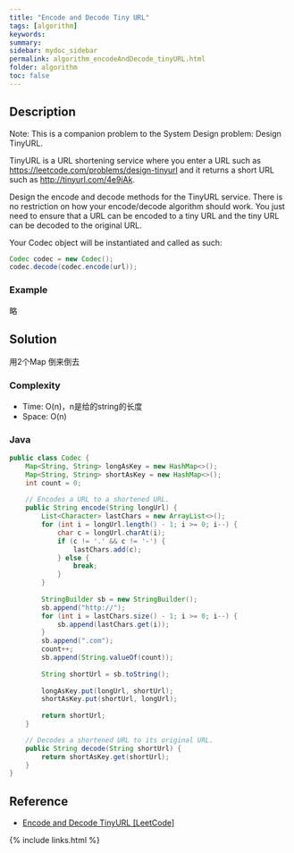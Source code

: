 ```yaml
---
title: "Encode and Decode Tiny URL"
tags: [algorithm]
keywords:
summary:
sidebar: mydoc_sidebar
permalink: algorithm_encodeAndDecode_tinyURL.html
folder: algorithm
toc: false
---
```


## Description
Note: This is a companion problem to the System Design problem: Design TinyURL.

TinyURL is a URL shortening service where you enter a URL such as https://leetcode.com/problems/design-tinyurl and it returns a short URL such as http://tinyurl.com/4e9iAk.

Design the encode and decode methods for the TinyURL service. There is no restriction on how your encode/decode algorithm should work. You just need to ensure that a URL can be encoded to a tiny URL and the tiny URL can be decoded to the original URL.

Your Codec object will be instantiated and called as such:
```java
Codec codec = new Codec();
codec.decode(codec.encode(url));
```

### Example
略

## Solution
用2个Map 倒来倒去

### Complexity
* Time: O(n)，n是给的string的长度
* Space: O(n)

### Java
```java
public class Codec {
    Map<String, String> longAsKey = new HashMap<>();
    Map<String, String> shortAsKey = new HashMap<>();
    int count = 0;
    
    // Encodes a URL to a shortened URL.
    public String encode(String longUrl) {
        List<Character> lastChars = new ArrayList<>();
        for (int i = longUrl.length() - 1; i >= 0; i--) {
            char c = longUrl.charAt(i);
            if (c != '.' && c != '-') {
                lastChars.add(c);
            } else {
                break;
            }
        }
        
        StringBuilder sb = new StringBuilder();
        sb.append("http://");
        for (int i = lastChars.size() - 1; i >= 0; i--) {
            sb.append(lastChars.get(i));
        }
        sb.append(".com");
        count++;
        sb.append(String.valueOf(count));
        
        String shortUrl = sb.toString();
        
        longAsKey.put(longUrl, shortUrl);
        shortAsKey.put(shortUrl, longUrl);
        
        return shortUrl;
    }

    // Decodes a shortened URL to its original URL.
    public String decode(String shortUrl) {
        return shortAsKey.get(shortUrl);
    }
}
```

## Reference
* [Encode and Decode TinyURL [LeetCode]](https://leetcode.com/problems/encode-and-decode-tinyurl/description/)

{% include links.html %}
